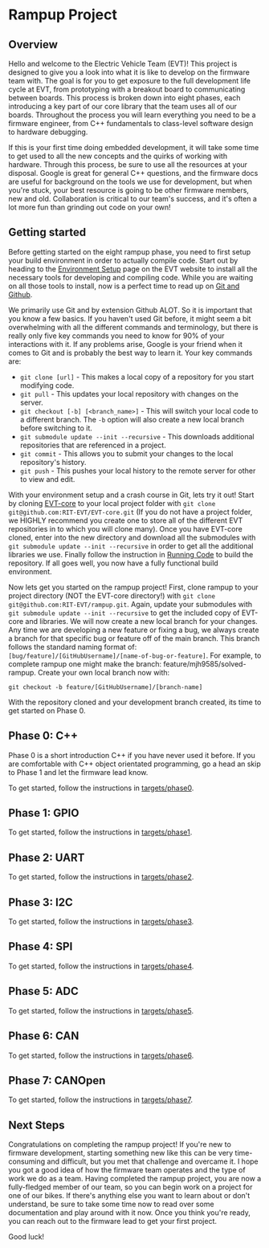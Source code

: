# Rampup Project

## Overview

Hello and welcome to the Electric Vehicle Team (EVT)! This project is designed 
to give you a look into what it is like to develop on the firmware team with. 
The goal is for you to get exposure to the full development life cycle at EVT, 
from prototyping with a breakout board to communicating between boards. This 
process is broken down into eight phases, each introducing a key part of our 
core library that the team uses all of our boards. Throughout the process you 
will learn everything you need to be a firmware engineer, from C++ fundamentals 
to class-level software design to hardware debugging.

If this is your first time doing embedded development, it will take some time 
to get used to all the new concepts and the quirks of working with hardware. 
Through this process, be sure to use all the resources at your disposal. Google 
is great for general C++ questions, and the firmware docs are useful for 
background on the tools we use for development, but when you're stuck, your 
best resource is going to be other firmware members, new and old. Collaboration 
is critical to our team's success, and it's often a lot more fun than grinding 
out code on your own!

## Getting started

Before getting started on the eight rampup phase, you need to first setup your
build environment in order to actually compile code. Start out by heading to the
[Environment Setup](https://sites.google.com/g.rit.edu/evt-home-page/firmware-team/getting-started/environment-setup)
page on the EVT website to install all the necessary tools for developing and 
compiling code. While you are waiting on all those tools to install, now is a 
perfect time to read up on [Git and Github](https://sites.google.com/g.rit.edu/evt-home-page/firmware-team/getting-started/version-control-git-and-github).

We primarily use Git and by extension Github ALOT. So it is important that you 
know a few basics. If you haven't used Git before, it might seem a bit 
overwhelming with all the different commands and terminology, but there is 
really only five key commands you need to know for 90% of your interactions 
with it. If any problems arise, Google is your friend when it comes to Git and 
is probably the best way to learn it. Your key commands are: 
 - `git clone [url]`  - This makes a local copy of a repository for you start
                        modifying code. 
 - `git pull` - This updates your local repository with changes on the server.
 - `git checkout [-b] [<branch_name>]` - This will switch your local code to a 
                                         different branch. The `-b` option will
                                         also create a new local branch before
                                         switching to it. 
 - `git submodule update --init --recursive` - This downloads additional
                        repositories that are referenced in a project.
 - `git commit` - This allows you to submit your changes to the local
                  repository's history. 
 - `git push` - This pushes your local history to the remote server for other
                to view and edit.

With your environment setup and a crash course in Git, lets try it out! Start 
by cloning [EVT-core](https://github.com/RIT-EVT/EVT-core) to your local 
project folder with `git clone git@github.com:RIT-EVT/EVT-core.git` (If you do 
not have a project folder, we HIGHLY recommend you create one to store all of 
the different EVT repositories in to which you will clone many). Once you have 
EVT-core cloned, enter into the new directory and download all the submodules 
with `git submodule update --init --recursive` in order to get all the 
additional libraries we use. Finally follow the instruction in 
[Running Code](https://sites.google.com/g.rit.edu/evt-home-page/firmware-team/getting-started/running-code) 
to build the repository. If all goes well, you now have a fully functional 
build environment.

Now lets get you started on the rampup project! First, clone rampup to your 
project directory (NOT the EVT-core directory!) with 
`git clone git@github.com:RIT-EVT/rampup.git`. Again, update your submodules 
with `git submodule update --init --recursive` to get the included copy of 
EVT-core and libraries. We will now create a new local branch for your changes. 
Any time we are developing a new feature or fixing a bug, we always create a 
branch for that specific bug or feature off of the main branch. This branch follows the standard naming format of: 
`[bug/feature]/[GitHubUsername]/[name-of-bug-or-feature]`. For example, to 
complete rampup one might make the branch: feature/mjh9585/solved-rampup. 
Create your own local branch now with:

    git checkout -b feature/[GitHubUsername]/[branch-name]

With the repository cloned and your development branch created, its time to get 
started on Phase 0.

## Phase 0: C++

Phase 0 is a short introduction C++ if you have never used it before. If you are comfortable with C++ object orientated programming, go a head an skip to Phase 1 and let the firmware lead know. 

To get started, follow the instructions in [targets/phase0](targets/phase0/Instructions.md).

## Phase 1: GPIO

To get started, follow the instructions in [targets/phase1](targets/phase1/Instructions.md).

## Phase 2: UART

To get started, follow the instructions in [targets/phase2](targets/phase2/Instructions.md).

## Phase 3: I2C

To get started, follow the instructions in [targets/phase3](targets/phase3/Instructions.md).

## Phase 4: SPI

To get started, follow the instructions in [targets/phase4](targets/phase4/Instructions.md).

## Phase 5: ADC

To get started, follow the instructions in [targets/phase5](targets/phase5/Instructions.md).

## Phase 6: CAN

To get started, follow the instructions in [targets/phase6](targets/phase6/Instructions.md).

## Phase 7: CANOpen

To get started, follow the instructions in [targets/phase7](targets/phase7/Instructions.md).

## Next Steps

Congratulations on completing the rampup project! If you're new to firmware
development, starting something new like this can be very time-consuming and
difficult, but you met that challenge and overcame it. I hope you got a good
idea of how the firmware team operates and the type of work we do as a team.
Having completed the rampup project, you are now a fully-fledged member of our
team, so you can begin work on a project for one of our bikes. If there's
anything else you want to learn about or don't understand, be sure to take some
time now to read over some documentation and play around with it now. Once you
think you're ready, you can reach out to the firmware lead to get your first
project.

Good luck!
